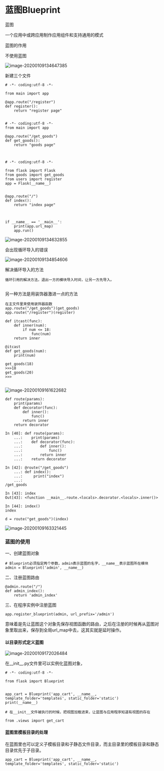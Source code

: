 # 蓝图Blueprint

蓝图

一个应用中或跨应用制作应用组件和支持通用的模式

蓝图的作用

不使用蓝图

![image-20200109134647385](C:\Users\jarvis\AppData\Roaming\Typora\typora-user-images\image-20200109134647385.png)

新建三个文件



```
# -*- coding:utf-8 -*-

from main import app

@app.route("/register")
def register():
    return "register page"


# -*- coding:utf-8 -*-
from main import app

@app.route("/get_goods")
def get_goods():
    return "goods page"
    
    
```

```
# -*- coding:utf-8 -*-

from flask import Flask
from goods import get_goods
from users import register
app = Flask(__name__)


@app.route("/")
def index():
    return "index page"



if __name__ == '__main__':
    print(app.url_map)
    app.run()
```



![image-20200109134632855](C:\Users\jarvis\AppData\Roaming\Typora\typora-user-images\image-20200109134632855.png)



会出现循环导入的错误

![image-20200109134854606](C:\Users\jarvis\AppData\Roaming\Typora\typora-user-images\image-20200109134854606.png)

解决循环导入的方法



```
循环引用的解决方法，退出一方的模块导入时间，让另一方先导入。


```

另一种方法是用装饰器激进一点的方法

```
在主文件里来使用装饰器函数
app.route("/get_goods")(get_goods)
app.route("/register")(register)
```

```
def itcast(func):
    def inner(num):
        if num <= 18:
            func(num)
    return inner
    
@itcast
def get_goods(num):
    print(num)
    
get_goods(18)
>>>18
get_goods(20)
>>>


```

![image-20200109161622682](C:\Users\jarvis\AppData\Roaming\Typora\typora-user-images\image-20200109161622682.png)



```
def route(params):
	print(params)
	def decorator(func):
		def inner():
			func()
		return inner
	return decorator
	
In [40]: def route(params):
    ...:	print(params)
    ...:	def decorator(func):
    ...:		def inner():
    ...: 			func()
    ...: 		return inner
    ...:	return decorator

In [42]: @route("/get_goods")
    ...: def index():
    ...:     print("index")
    ...:
/get_goods

In [43]: index
Out[43]: <function __main__.route.<locals>.decorator.<locals>.inner()>

In [44]: index()
index

d = route("get_goods")(index)

```

![image-20200109163321445](C:\Users\jarvis\AppData\Roaming\Typora\typora-user-images\image-20200109163321445.png)



### 蓝图的使用

一、创建蓝图对象

```
# Blueprint必须指定两个参数，admin表示蓝图的名字，__name__表示蓝图所在模块
admin = Blueprint('admin', __name__)
```



二、注册蓝图路由

```
@admin.route("/")
def admin_index():
	return 'admin_index'
```



三、在程序实例中注册蓝图

```
app.register_blueprint(admin, url_prefix='/admin')
```



意味着是先让蓝图这个对象先保存视图函数的路由，之后在注册的时候再从蓝图对象里取出来，保存到全局url_map中去，这其实就是延时操作。





#### 以目录形式定义蓝图

![image-20200109172026484](C:\Users\jarvis\AppData\Roaming\Typora\typora-user-images\image-20200109172026484.png)

在\_\_init\_\_\.py文件里可以实例化蓝图对象，

```
# -*- coding:utf-8 -*-

from flask import Blueprint


app_cart = Blueprint('app_cart', __name__, template_folder='templates', static_folder='static')
print(__name__)

# 在__init__文件被执行的时候，把视图加载进来，让蓝图与应用程序知道有视图的存在

from .views import get_cart
```



#### 蓝图里模板目录的处理

在蓝图里也可以定义子模板目录和子静态文件目录，而主目录里的模板目录和静态目录优先于子目录。

```
app_cart = Blueprint('app_cart', __name__, template_folder='templates', static_folder='static')
```



